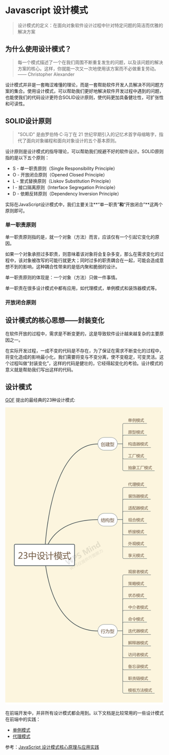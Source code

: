 # Javascript 设计模式

> 设计模式的定义：在面向对象软件设计过程中针对特定问题的简洁而优雅的解决方案

## 为什么使用设计模式？

> 每一个模式描述了一个在我们周围不断重复发生的问题，以及该问题的解决方案的核心。这样，你就能一次又一次地使用该方案而不必做重复劳动。 —— Christopher Alexander

设计模式并非是一套晦涩难懂的理论，而是一套帮助软件开发人员解决不同问题方案的集合。使用设计模式，可以帮助我们更好地解决软件开发过程中遇到的问题，也能使我们的代码设计更符合SOLID设计原则，使代码更加具备健壮性，可扩张性和可读性。

## SOLID设计原则

> "SOLID" 是由罗伯特·C·马丁在 21 世纪早期引入的记忆术首字母缩略字，指代了面向对象编程和面向对象设计的五个基本原则。

设计原则是设计模式的指导理论，可以帮助我们规避不好的软件设计。SOLID原则指的是以下五个原则：

- S - 单一职责原则（Single Responsibility Principle）
- O - 开放闭合原则（Opened Closed Principle）
- L - 里式替换原则（Liskov Substitution Principle）
- I - 接口隔离原则（Interface Segregation Principle）
- D - 依赖反转原则（Dependency Inversion Principle）

实际在JavaScript设计模式中，我们主要关注**“单一职责”**和**“开放闭合”**这两个原则即可。

### 单一职责原则

单一职责原则指的是，就一个对象（方法）而言，应该仅有一个引起它变化的原因。

如果一个对象承担过多职责，则意味着该对象将会复杂多变，那么在需求变化的过程中，该对象被改写的可能行就更大；同时过多的职责耦合在一起，可能会造成意想不到的影响，这种耦合性带来的是低内聚和脆弱的设计。

单一职责原则的体现是：一个对象（方法）只做一件事情。

单一职责在很多设计模式中都有应用，如代理模式，单例模式和装饰器模式等。

### 开放闭合原则

## 设计模式的核心思想——封装变化

在软件开放的过程中，需求是不断变更的，这是导致软件设计越来越复杂的主要原因之一。

在实际开发过程，一成不变的代码是不存在，为了保证在需求不断变化的过程中，将变化造成的影响最小化，我们需要将变与不变分离，使不变稳定，可变灵活。这个过程叫做“封装变化”，这样的代码是健壮的，它经得起变化的考验。设计模式的意义就是帮助我们写出这样的代码。

## 设计模式

 [GOF](https://baike.baidu.com/item/GoF) 提出的最经典的23种设计模式:

 ![23种设计模式](./assets/design-mode.png)

在前端开发中，并非所有设计模式都会用到。以下文档是比较常用的一些设计模式在前端中的实践：

- [单例模式](./javascript/design/single/)
- [代理模式](./javascript/design/proxy/)

参考：[JavaScript 设计模式核⼼原理与应⽤实践](https://juejin.im/book/5c70fc83518825428d7f9dfb)